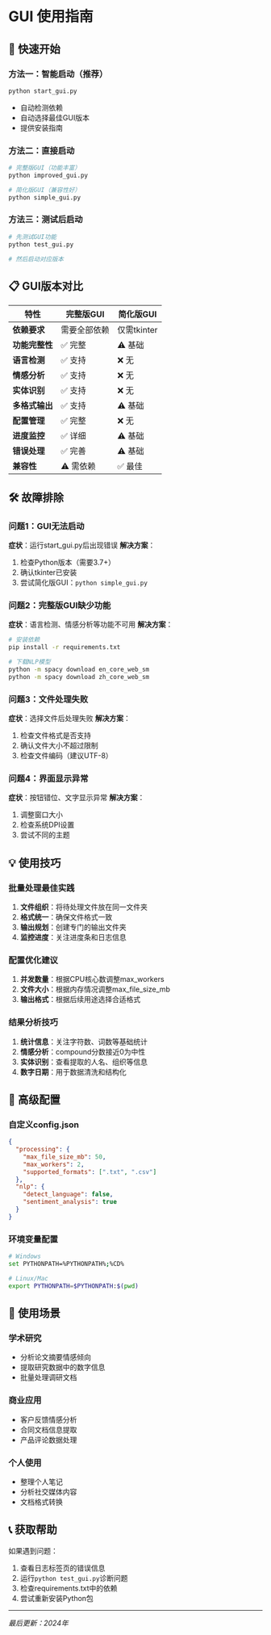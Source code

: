 # GUI 使用指南

## 🚀 快速开始

### 方法一：智能启动（推荐）
```bash
python start_gui.py
```
- 自动检测依赖
- 自动选择最佳GUI版本
- 提供安装指南

### 方法二：直接启动
```bash
# 完整版GUI（功能丰富）
python improved_gui.py

# 简化版GUI（兼容性好）  
python simple_gui.py
```

### 方法三：测试后启动
```bash
# 先测试GUI功能
python test_gui.py

# 然后启动对应版本
```

## 📋 GUI版本对比

| 特性 | 完整版GUI | 简化版GUI |
|------|-----------|-----------|
| **依赖要求** | 需要全部依赖 | 仅需tkinter |
| **功能完整性** | ✅ 完整 | ⚠️ 基础 |
| **语言检测** | ✅ 支持 | ❌ 无 |
| **情感分析** | ✅ 支持 | ❌ 无 |
| **实体识别** | ✅ 支持 | ❌ 无 |
| **多格式输出** | ✅ 支持 | ⚠️ 基础 |
| **配置管理** | ✅ 完整 | ❌ 无 |
| **进度监控** | ✅ 详细 | ⚠️ 基础 |
| **错误处理** | ✅ 完善 | ⚠️ 基础 |
| **兼容性** | ⚠️ 需依赖 | ✅ 最佳 |

## 🛠️ 故障排除

### 问题1：GUI无法启动
**症状**：运行start_gui.py后出现错误
**解决方案**：
1. 检查Python版本（需要3.7+）
2. 确认tkinter已安装
3. 尝试简化版GUI：`python simple_gui.py`

### 问题2：完整版GUI缺少功能
**症状**：语言检测、情感分析等功能不可用
**解决方案**：
```bash
# 安装依赖
pip install -r requirements.txt

# 下载NLP模型
python -m spacy download en_core_web_sm
python -m spacy download zh_core_web_sm
```

### 问题3：文件处理失败
**症状**：选择文件后处理失败
**解决方案**：
1. 检查文件格式是否支持
2. 确认文件大小不超过限制
3. 检查文件编码（建议UTF-8）

### 问题4：界面显示异常
**症状**：按钮错位、文字显示异常
**解决方案**：
1. 调整窗口大小
2. 检查系统DPI设置
3. 尝试不同的主题

## 💡 使用技巧

### 批量处理最佳实践
1. **文件组织**：将待处理文件放在同一文件夹
2. **格式统一**：确保文件格式一致
3. **输出规划**：创建专门的输出文件夹
4. **监控进度**：关注进度条和日志信息

### 配置优化建议
1. **并发数量**：根据CPU核心数调整max_workers
2. **文件大小**：根据内存情况调整max_file_size_mb
3. **输出格式**：根据后续用途选择合适格式

### 结果分析技巧
1. **统计信息**：关注字符数、词数等基础统计
2. **情感分析**：compound分数接近0为中性
3. **实体识别**：查看提取的人名、组织等信息
4. **数字日期**：用于数据清洗和结构化

## 🔧 高级配置

### 自定义config.json
```json
{
  "processing": {
    "max_file_size_mb": 50,
    "max_workers": 2,
    "supported_formats": [".txt", ".csv"]
  },
  "nlp": {
    "detect_language": false,
    "sentiment_analysis": true
  }
}
```

### 环境变量配置
```bash
# Windows
set PYTHONPATH=%PYTHONPATH%;%CD%

# Linux/Mac
export PYTHONPATH=$PYTHONPATH:$(pwd)
```

## 🎯 使用场景

### 学术研究
- 分析论文摘要情感倾向
- 提取研究数据中的数字信息
- 批量处理调研文档

### 商业应用
- 客户反馈情感分析
- 合同文档信息提取
- 产品评论数据处理

### 个人使用
- 整理个人笔记
- 分析社交媒体内容
- 文档格式转换

## 📞 获取帮助

如果遇到问题：
1. 查看日志标签页的错误信息
2. 运行`python test_gui.py`诊断问题
3. 检查requirements.txt中的依赖
4. 尝试重新安装Python包

---

*最后更新：2024年*